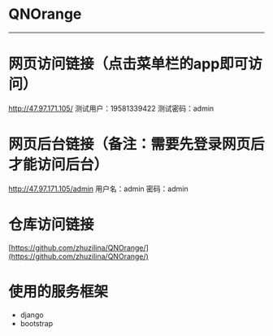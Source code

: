 # QNOrange
--- 
# 网页访问链接（点击菜单栏的app即可访问）
<a href='http://47.97.171.105/'>http://47.97.171.105/</a>
测试用户：19581339422
测试密码：admin
# 网页后台链接（备注：需要先登录网页后才能访问后台）
<a href='http://47.97.171.105/admin'>http://47.97.171.105/admin</a>
用户名：admin
密码：admin
# 仓库访问链接
[https://github.com/zhuzilina/QNOrange/](https://github.com/zhuzilina/QNOrange/)
# 使用的服务框架
- django
- bootstrap
